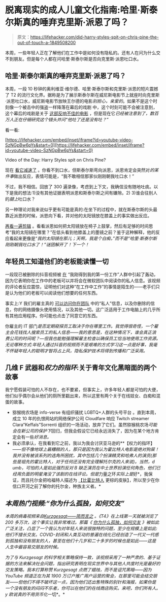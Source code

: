 # 脱离现实的成人儿童文化指南:哈里·斯泰尔斯真的唾弃克里斯·派恩了吗？

> 原文：<https://lifehacker.com/did-harry-styles-spit-on-chris-pine-the-out-of-touch-a-1849508200>

本周，一些年轻人正在了解他们在工作中是如何没有隐私的。还有人在问为什么交不到朋友。但是每个人都在问哈里·斯泰尔斯是否向克里斯·派恩吐口水。



## 哈里·斯泰尔斯真的唾弃克里斯·派恩了吗？

本周，一段 10 秒钟的奥利维亚·维尔德、哈里·斯泰尔斯和克里斯·派恩的短片震撼了 T2 的流行文化界。据称是为了展示斯泰尔斯在威尼斯电影节上就座时向克里斯·派恩吐口水，威尼斯电影节放映王尔德的电影*别担心，亲爱的*。如果不是这个时刻像一个被击中的强盗一样降落在幕后的戏剧 中，这个时刻可能不会被注意到，这个幕后的戏剧是关于 [这部反响不佳的电影](https://www.rottentomatoes.com/m/dont_worry_darling) ，但是现在它*已经被注意到了，数百万人正在仔细研究这个镜头并问“他吐了还是没有吐？”*

看一看:

 [https://lifehacker.com/embed/inset/iframe?id=youtube-video-SzNGpBw6pYs&start=0](https://lifehacker.com/embed/inset/iframe?id=youtube-video-SzNGpBw6pYs&start=0)

<figcaption class="sc-1ptbguh-0 hxeMec caption">Video of the Day: Harry Styles spit on Chris Pine?</figcaption> 

现在 [看它减速了](https://twitter.com/daniellehuss/status/1566957443371962369?ref_src=twsrc%5Etfw%7Ctwcamp%5Etweetembed%7Ctwterm%5E1566970599355940864%7Ctwgr%5Ec208807736c586d9358289580f1411e5363bd5f4%7Ctwcon%5Es3_&ref_url=https://www.dailydot.com/unclick/harry-styles-chris-pine-spitting-premiere/) 。你看不到口水，但斯泰尔斯弯向派恩，派恩肯定会突然对*的某件事*做出反应，表情可能是，“我不敢相信那家伙刚刚朝我吐口水！”

不过，我不相信。回放了 300 遍录像，考虑到上下文，我确信没有随地吐痰。以下是我的想法:1)没有其他证据表明派恩和斯泰尔斯之间有嫌隙。2) 3)谁会往别人的*腿上*吐口水？

另一种理论对我来说似乎更有可能是真的:在坐下的过程中，就在斯泰尔斯的头最靠近派恩的时候，派恩向下看，并对他的太阳镜放在膝盖上的事实做出反应。

[再看一遍剪辑](https://twitter.com/Mac70J/status/1566958343461249024?ref_src=twsrc%5Etfw%7Ctwcamp%5Etweetembed%7Ctwterm%5E1566958343461249024%7Ctwgr%5Ec208807736c586d9358289580f1411e5363bd5f4%7Ctwcon%5Es1_&ref_url=https://www.dailydot.com/unclick/harry-styles-chris-pine-spitting-premiere/) 。看看派恩如何把太阳镜放在椅子上鼓掌，然后有足够的时间思考“我的太阳镜在哪里？”在低头看到他膝盖上的墨镜之前？鉴于这种解释，他的反应看起来更像是“*我的太阳镜在那儿；天啊，我是个白痴，”而不是“哈里·斯泰尔斯刚刚朝我吐口水了！”谜团解开了！下一个！*

## 年轻员工知道他们的老板能读懂一切

一段现已被删除的抖音视频被 [在](https://www.dailydot.com/irl/compliance-check-microsoft-teams-chat/) “我刚得到我的第一份工作”人群中引起了轰动，因为它表明你在工作中的老板可以并将会在微软团队中阅读你的私人信息。该视频的评论者反应震惊，证明他们对这种“在工作中工作”的事情是陌生的——老手们只是认为他们的老板可以阅读他们想要的任何东西。

事实上:Y 我们的雇主真的 [可以访问你在团队](https://biz30.timedoctor.com/can-microsoft-teams-monitor-employees/) 中的“私人”信息，以及你删除的信息，你的网络摄像头使用情况，以及其他一切。这广泛适用于工作电脑上的几乎所有其他应用程序。你可能也点击了同意它的东西。

你雇主的 IT 部门*是否定期窥探员工取决于你在哪里工作。我觉得很奇怪，一个雇主会花钱找人搜索员工的私人信息——我的意思是，在这种情况下，谁会真正浪费公司的时间呢？—但我也能勉强理解雇主检查以确保员工恰当地使用工作资源。无论哪种方式:年轻人通过抖音的视频而不是艰难的方式学习这一点是好事，我毫不怀疑年轻人的聪明才智将占上风，隐私保护技术将得到传播和广泛采用。*

## 几维 F 武器和*权力的指环*:关于青年文化黑暗面的两个故事

我宁愿假装可怕的人不存在，也不要紧，但事实上，许多年轻人都是可怕的大便，他们似乎偶尔会从他们的厕所里戳出来，所以这里有两个关于在线妓女、白痴和混蛋的故事。

*   猕猴桃农场是 info-verse 有组织骚扰 LGBTQ+人群的头号平台 。直到本周，成立 10 年的仇恨网站的网络保护公司 Cloudfare 响应 Twitch streamer Clara“Keffals”Sorrenti 组织的一场活动，放弃了它们。虽然猕猴桃农场*可能会在新公司的保护下*回归，但我会假设它已经永远消失了，因为在某个地方肯定会有一些*好消息。*
*   我必须承认，在我看到它之前，我以为我会讨厌亚马逊的**【权力的指环】*——但不像地球上最糟糕的人，那只是因为我认为霍比特人电影是绝对狗屎！我并没有被该系列的选角所困扰，其中包括几个扮演精灵和哈弗人的演员(那些是祖先的霍比特人，对于任何还没有完全理解托尔克的人来说)。当然，d umb，可怕的人是如此强烈反对 B 缺乏演员在中土世界扮演任何角色，他们已经用负面的明星淹没了该剧的在线评论。但是*力量之环*实际上是*好*，我保证，而且托尔金把哈福特人描述为 [【比霍比特人](https://movieweb.com/neil-gaiman-rings-of-power-racist-backlash-tolkien-history-lesson/) 更棕的皮肤】，所以至少在你信口开河之前了解你的托尔金，种族主义者。*

## ***本周热门视频:“你为什么孤独，如何交友”***

*本周的病毒视频来自[Kurzgesagt——简而言之](https://www.youtube.com/c/inanutshell) 。《T4》在上线第一天就被浏览了 200 多万次，这个事实让我非常难过。那篇《 [你为什么孤独，如何交友](https://www.youtube.com/watch?v=I9hJ_Rux9y0) 》被如此广泛关注，凸显了一个我认为对年轻人来说很独特的问题，至少在规模上是如此:他们不擅长交友。COVID-封闭和人类互动的普遍在线化已经创造了一代又一代感到孤独和没有朋友的人，甚至在他们十几岁和二十多岁的时候也是如此——这是人生中最容易交朋友的时候。*

*为了与 Kurzgesagt 的科学相关策略保持一致，该视频采用了一种严肃的、基于证据的方法来解决社会问题，指出研究表明在现实世界中与其他人共度时光是最好的交友策略。我本打算称赞 Kurzgesagt 点燃了蜡烛，而不是诅咒黑暗——因为 YouTube 频道正在为其 1900 万订户推广用户运营的聚会，在那里可能会结交朋友——但他们不得不破坏这一点，因为他们还出售特殊的别针和海报，如果你是一个没有朋友的闷闷不乐者，你可以在他们的在线商店购买。来吧，你们所有人。y 欧说真的不用货币化*一切*。*